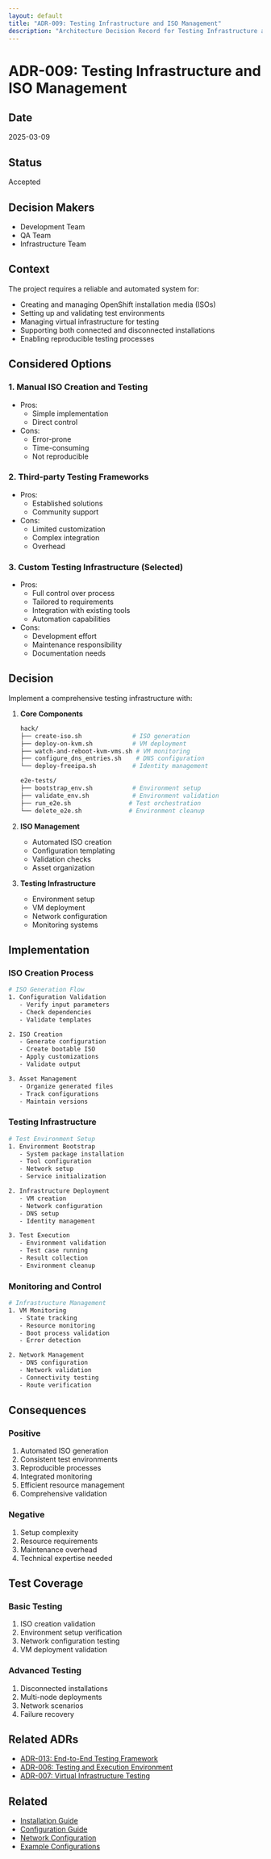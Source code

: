 ```yaml
---
layout: default
title: "ADR-009: Testing Infrastructure and ISO Management"
description: "Architecture Decision Record for Testing Infrastructure and ISO Management"
---
```


# ADR-009: Testing Infrastructure and ISO Management

## Date
2025-03-09

## Status
Accepted

## Decision Makers
- Development Team
- QA Team
- Infrastructure Team

## Context
The project requires a reliable and automated system for:
- Creating and managing OpenShift installation media (ISOs)
- Setting up and validating test environments
- Managing virtual infrastructure for testing
- Supporting both connected and disconnected installations
- Enabling reproducible testing processes

## Considered Options

### 1. Manual ISO Creation and Testing
- Pros:
  - Simple implementation
  - Direct control
- Cons:
  - Error-prone
  - Time-consuming
  - Not reproducible

### 2. Third-party Testing Frameworks
- Pros:
  - Established solutions
  - Community support
- Cons:
  - Limited customization
  - Complex integration
  - Overhead

### 3. Custom Testing Infrastructure (Selected)
- Pros:
  - Full control over process
  - Tailored to requirements
  - Integration with existing tools
  - Automation capabilities
- Cons:
  - Development effort
  - Maintenance responsibility
  - Documentation needs

## Decision
Implement a comprehensive testing infrastructure with:

1. **Core Components**
   ```bash
   hack/
   ├── create-iso.sh              # ISO generation
   ├── deploy-on-kvm.sh           # VM deployment
   ├── watch-and-reboot-kvm-vms.sh # VM monitoring
   ├── configure_dns_entries.sh    # DNS configuration
   └── deploy-freeipa.sh          # Identity management
   
   e2e-tests/
   ├── bootstrap_env.sh           # Environment setup
   ├── validate_env.sh            # Environment validation
   ├── run_e2e.sh                # Test orchestration
   └── delete_e2e.sh             # Environment cleanup
   ```

2. **ISO Management**
   - Automated ISO creation
   - Configuration templating
   - Validation checks
   - Asset organization

3. **Testing Infrastructure**
   - Environment setup
   - VM deployment
   - Network configuration
   - Monitoring systems

## Implementation

### ISO Creation Process
```bash
# ISO Generation Flow
1. Configuration Validation
   - Verify input parameters
   - Check dependencies
   - Validate templates

2. ISO Creation
   - Generate configuration
   - Create bootable ISO
   - Apply customizations
   - Validate output

3. Asset Management
   - Organize generated files
   - Track configurations
   - Maintain versions
```

### Testing Infrastructure
```bash
# Test Environment Setup
1. Environment Bootstrap
   - System package installation
   - Tool configuration
   - Network setup
   - Service initialization

2. Infrastructure Deployment
   - VM creation
   - Network configuration
   - DNS setup
   - Identity management

3. Test Execution
   - Environment validation
   - Test case running
   - Result collection
   - Environment cleanup
```

### Monitoring and Control
```bash
# Infrastructure Management
1. VM Monitoring
   - State tracking
   - Resource monitoring
   - Boot process validation
   - Error detection

2. Network Management
   - DNS configuration
   - Network validation
   - Connectivity testing
   - Route verification
```

## Consequences

### Positive
1. Automated ISO generation
2. Consistent test environments
3. Reproducible processes
4. Integrated monitoring
5. Efficient resource management
6. Comprehensive validation

### Negative
1. Setup complexity
2. Resource requirements
3. Maintenance overhead
4. Technical expertise needed

## Test Coverage

### Basic Testing
1. ISO creation validation
2. Environment setup verification
3. Network configuration testing
4. VM deployment validation

### Advanced Testing
1. Disconnected installations
2. Multi-node deployments
3. Network scenarios
4. Failure recovery

## Related ADRs
- [ADR-013: End-to-End Testing Framework](0013-end-to-end-testing-framework)
- [ADR-006: Testing and Execution Environment](0006-testing-and-execution-environment)
- [ADR-007: Virtual Infrastructure Testing](0007-virtual-infrastructure-testing)

## Related
- [Installation Guide](../installation-guide)
- [Configuration Guide](../configuration-guide)
- [Network Configuration](../network-configuration)
- [Example Configurations](../../examples/)
